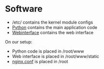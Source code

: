 Software
========

- /etc/ contains the kernel module configs
- [Python](Python) contains the main application code
- [Webinterface](Webinterface) contains the web interface

On our setup:
- Python code is placed in /root/www
- Web interface is placed in /root/www/static
- [nginx.conf](nginx.conf) is placed in /root

